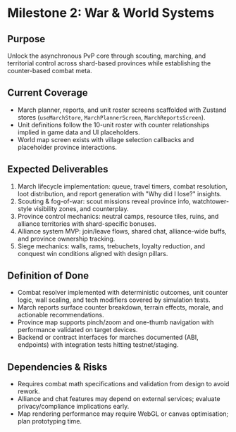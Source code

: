 # Milestone 2: War & World Systems

## Purpose
Unlock the asynchronous PvP core through scouting, marching, and territorial control across shard-based provinces while establishing the counter-based combat meta.

## Current Coverage
- March planner, reports, and unit roster screens scaffolded with Zustand stores (`useMarchStore`, `MarchPlannerScreen`, `MarchReportsScreen`).
- Unit definitions follow the 10-unit roster with counter relationships implied in game data and UI placeholders.
- World map screen exists with village selection callbacks and placeholder province interactions.

## Expected Deliverables
1. March lifecycle implementation: queue, travel timers, combat resolution, loot distribution, and report generation with "Why did I lose?" insights.
2. Scouting & fog-of-war: scout missions reveal province info, watchtower-style visibility zones, and counterplay.
3. Province control mechanics: neutral camps, resource tiles, ruins, and alliance territories with shard-specific bonuses.
4. Alliance system MVP: join/leave flows, shared chat, alliance-wide buffs, and province ownership tracking.
5. Siege mechanics: walls, rams, trebuchets, loyalty reduction, and conquest win conditions aligned with design pillars.

## Definition of Done
- Combat resolver implemented with deterministic outcomes, unit counter logic, wall scaling, and tech modifiers covered by simulation tests.
- March reports surface counter breakdown, terrain effects, morale, and actionable recommendations.
- Province map supports pinch/zoom and one-thumb navigation with performance validated on target devices.
- Backend or contract interfaces for marches documented (ABI, endpoints) with integration tests hitting testnet/staging.

## Dependencies & Risks
- Requires combat math specifications and validation from design to avoid rework.
- Alliance and chat features may depend on external services; evaluate privacy/compliance implications early.
- Map rendering performance may require WebGL or canvas optimisation; plan prototyping time.
